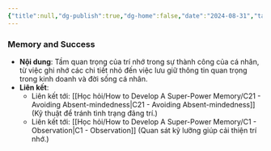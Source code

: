 ```yaml
---
{"title":null,"dg-publish":true,"dg-home":false,"date":"2024-08-31","tags":["#book","#memory","#How_to_Develop_A_Super_Power_Memory"],"Chương":"Chương20","permalink":"/hoc-hoi/how-to-develop-a-super-power-memory/c20-the-importance-of-memory/","dgPassFrontmatter":true,"noteIcon":"","updated":"2025-01-14T22:09:56.420+07:00"}
---
```


### Memory and Success

- **Nội dung**: Tầm quan trọng của trí nhớ trong sự thành công của cá nhân, từ việc ghi nhớ các chi tiết nhỏ đến việc lưu giữ thông tin quan trọng trong kinh doanh và đời sống cá nhân.
- **Liên kết**:
    - Liên kết tới: [[Học hỏi/How to Develop A Super-Power Memory/C21 - Avoiding Absent-mindedness\|C21 - Avoiding Absent-mindedness]] (Kỹ thuật để tránh tình trạng đãng trí.)
    - Liên kết tới: [[Học hỏi/How to Develop A Super-Power Memory/C1 - Observation\|C1 - Observation]] (Quan sát kỹ lưỡng giúp cải thiện trí nhớ.)